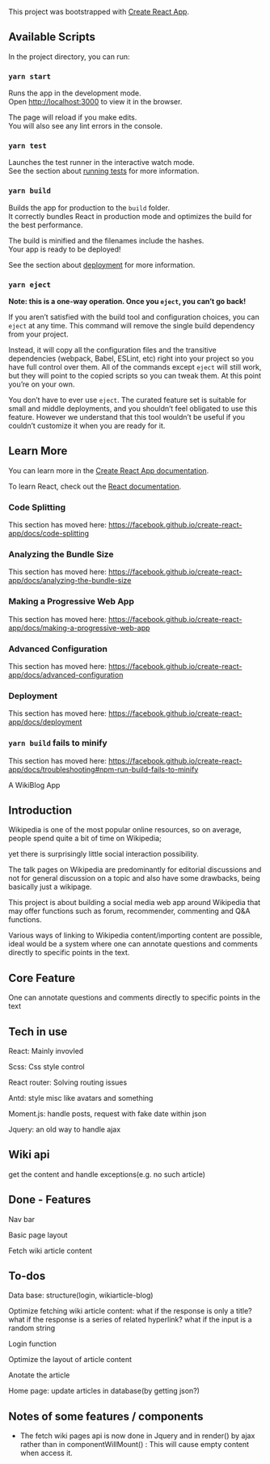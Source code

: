 This project was bootstrapped with [Create React App](https://github.com/facebook/create-react-app).

## Available Scripts

In the project directory, you can run:

### `yarn start`

Runs the app in the development mode.<br />
Open [http://localhost:3000](http://localhost:3000) to view it in the browser.

The page will reload if you make edits.<br />
You will also see any lint errors in the console.

### `yarn test`

Launches the test runner in the interactive watch mode.<br />
See the section about [running tests](https://facebook.github.io/create-react-app/docs/running-tests) for more information.

### `yarn build`

Builds the app for production to the `build` folder.<br />
It correctly bundles React in production mode and optimizes the build for the best performance.

The build is minified and the filenames include the hashes.<br />
Your app is ready to be deployed!

See the section about [deployment](https://facebook.github.io/create-react-app/docs/deployment) for more information.

### `yarn eject`

**Note: this is a one-way operation. Once you `eject`, you can’t go back!**

If you aren’t satisfied with the build tool and configuration choices, you can `eject` at any time. This command will remove the single build dependency from your project.

Instead, it will copy all the configuration files and the transitive dependencies (webpack, Babel, ESLint, etc) right into your project so you have full control over them. All of the commands except `eject` will still work, but they will point to the copied scripts so you can tweak them. At this point you’re on your own.

You don’t have to ever use `eject`. The curated feature set is suitable for small and middle deployments, and you shouldn’t feel obligated to use this feature. However we understand that this tool wouldn’t be useful if you couldn’t customize it when you are ready for it.

## Learn More

You can learn more in the [Create React App documentation](https://facebook.github.io/create-react-app/docs/getting-started).

To learn React, check out the [React documentation](https://reactjs.org/).

### Code Splitting

This section has moved here: https://facebook.github.io/create-react-app/docs/code-splitting

### Analyzing the Bundle Size

This section has moved here: https://facebook.github.io/create-react-app/docs/analyzing-the-bundle-size

### Making a Progressive Web App

This section has moved here: https://facebook.github.io/create-react-app/docs/making-a-progressive-web-app

### Advanced Configuration

This section has moved here: https://facebook.github.io/create-react-app/docs/advanced-configuration

### Deployment

This section has moved here: https://facebook.github.io/create-react-app/docs/deployment

### `yarn build` fails to minify

This section has moved here: https://facebook.github.io/create-react-app/docs/troubleshooting#npm-run-build-fails-to-minify

A WikiBlog App

## Introduction

Wikipedia is one of the most popular online resources, so on average, people spend quite a bit of time on Wikipedia;
 
yet there is surprisingly little social interaction possibility. 

The talk pages on Wikipedia are predominantly for editorial discussions and not for general discussion on a topic and also have some drawbacks, being basically just a wikipage. 

This project is about building a social media web app around Wikipedia that may offer functions such as forum, recommender, commenting and Q&A functions.

Various ways of linking to Wikipedia content/importing content are possible, ideal would be a system where one can annotate questions and comments directly to specific points in the text.

## Core Feature
One can annotate questions and comments directly to specific points in the text


## Tech in use
React: Mainly invovled

Scss: Css style control

React router: Solving routing issues

Antd: style misc like avatars and something

Moment.js: handle posts, request with fake date within json

Jquery: an old way to handle ajax

 ## Wiki api
get the content and handle exceptions(e.g. no such article)

 ## Done - Features
Nav bar

Basic page layout

Fetch wiki article content

 ## To-dos
 Data base: structure(login, wikiarticle-blog)

 Optimize fetching wiki article content: 
    what if the response is only a title?
    what if the response is a series of related hyperlink?
    what if the input is a random string
 
 Login function
 
 Optimize the layout of article content

 Anotate the article

 Home page: update articles in database(by getting json?)

  ## Notes of some features / components

  * The fetch wiki pages api is now done in Jquery and in render() by ajax rather than in componentWillMount() : This will cause empty content when access it.